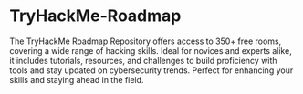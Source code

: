 # TryHackMe-Roadmap
The TryHackMe Roadmap Repository offers access to 350+ free rooms, covering a wide range of hacking skills. Ideal for novices and experts alike, it includes tutorials, resources, and challenges to build proficiency with tools and stay updated on cybersecurity trends. Perfect for enhancing your skills and staying ahead in the field.
